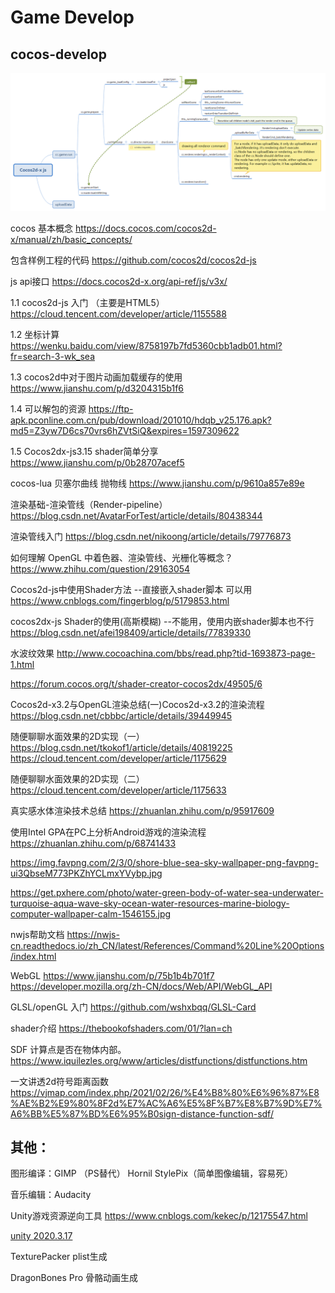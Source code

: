 # Game Develop

## cocos-develop
![cocos](cocos.png)

cocos 基本概念
https://docs.cocos.com/cocos2d-x/manual/zh/basic_concepts/

包含样例工程的代码
https://github.com/cocos2d/cocos2d-js

js api接口
https://docs.cocos2d-x.org/api-ref/js/v3x/

1.1	cocos2d-js 入门 （主要是HTML5）
https://cloud.tencent.com/developer/article/1155588


1.2	坐标计算
https://wenku.baidu.com/view/8758197b7fd5360cbb1adb01.html?fr=search-3-wk_sea

1.3	cocos2d中对于图片动画加载缓存的使用
https://www.jianshu.com/p/d3204315b1f6

1.4	可以解包的资源
https://ftp-apk.pconline.com.cn/pub/download/201010/hdqb_v25.176.apk?md5=Z3yw7D6cs70vrs6hZVtSiQ&expires=1597309622

1.5	Cocos2dx-js3.15 shader简单分享
https://www.jianshu.com/p/0b28707acef5

cocos-lua 贝塞尔曲线 抛物线
https://www.jianshu.com/p/9610a857e89e

渲染基础-渲染管线（Render-pipeline）
https://blog.csdn.net/AvatarForTest/article/details/80438344

渲染管线入门
https://blog.csdn.net/nikoong/article/details/79776873

如何理解 OpenGL 中着色器、渲染管线、光栅化等概念？
https://www.zhihu.com/question/29163054

Cocos2d-js中使用Shader方法 
--直接嵌入shader脚本 可以用
https://www.cnblogs.com/fingerblog/p/5179853.html

cocos2dx-js Shader的使用(高斯模糊)
--不能用，使用内嵌shader脚本也不行
https://blog.csdn.net/afei198409/article/details/77839330

水波纹效果
http://www.cocoachina.com/bbs/read.php?tid-1693873-page-1.html

https://forum.cocos.org/t/shader-creator-cocos2dx/49505/6

Cocos2d-x3.2与OpenGL渲染总结(一)Cocos2d-x3.2的渲染流程
https://blog.csdn.net/cbbbc/article/details/39449945

随便聊聊水面效果的2D实现（一）
https://blog.csdn.net/tkokof1/article/details/40819225
https://cloud.tencent.com/developer/article/1175629

随便聊聊水面效果的2D实现（二）
https://cloud.tencent.com/developer/article/1175633


真实感水体渲染技术总结
https://zhuanlan.zhihu.com/p/95917609

使用Intel GPA在PC上分析Android游戏的渲染流程
https://zhuanlan.zhihu.com/p/68741433


https://img.favpng.com/2/3/0/shore-blue-sea-sky-wallpaper-png-favpng-ui3QbseM773PKZhYCLmxYVybp.jpg

https://get.pxhere.com/photo/water-green-body-of-water-sea-underwater-turquoise-aqua-wave-sky-ocean-water-resources-marine-biology-computer-wallpaper-calm-1546155.jpg

nwjs帮助文档
https://nwjs-cn.readthedocs.io/zh_CN/latest/References/Command%20Line%20Options/index.html

WebGL
https://www.jianshu.com/p/75b1b4b701f7
https://developer.mozilla.org/zh-CN/docs/Web/API/WebGL_API

GLSL/openGL 入门
https://github.com/wshxbqq/GLSL-Card

shader介绍
https://thebookofshaders.com/01/?lan=ch

SDF 计算点是否在物体内部。
https://www.iquilezles.org/www/articles/distfunctions/distfunctions.htm

一文讲透2d符号距离函数
https://vjmap.com/index.php/2021/02/26/%E4%B8%80%E6%96%87%E8%AE%B2%E9%80%8F2d%E7%AC%A6%E5%8F%B7%E8%B7%9D%E7%A6%BB%E5%87%BD%E6%95%B0sign-distance-function-sdf/

## 其他：
图形编译：GIMP （PS替代） Hornil StylePix（简单图像编辑，容易死）

音乐编辑：Audacity

Unity游戏资源逆向工具
https://www.cnblogs.com/kekec/p/12175547.html

[unity 2020.3.17](https://download.unity3d.com/download_unity/a4537701e4ab/Windows64EditorInstaller/UnitySetup64-2020.3.17f1.exe?_ga=2.73825045.605454077.1630477879-786101800.1630477879)

TexturePacker
plist生成

DragonBones Pro
骨骼动画生成
